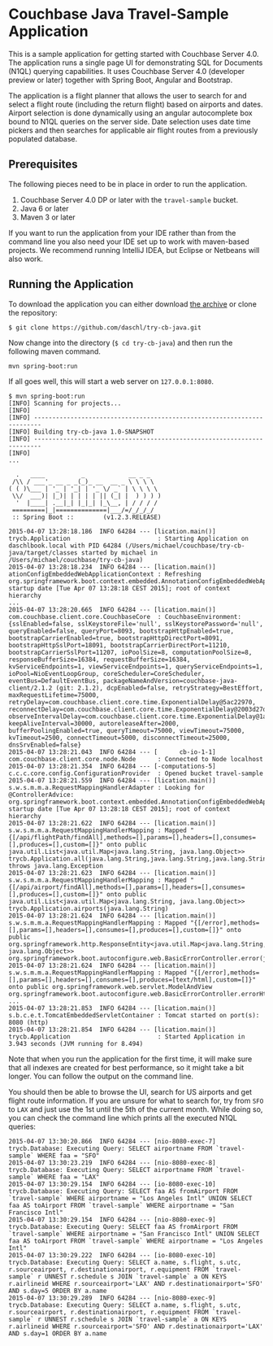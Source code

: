 # Couchbase Java Travel-Sample Application
This is a sample application for getting started with Couchbase Server 4.0. The application runs a single page UI for
demonstrating SQL for Documents (N1QL) querying capabilities. It uses Couchbase Server 4.0 (developer preview or later) 
together with Spring Boot, Angular and Bootstrap.

The application is a flight planner that allows the user to search for and select a flight route (including the
return flight) based on airports and dates. Airport selection is done dynamically using an angular autocomplete box
bound to N1QL queries on the server side. Date selection uses date time pickers and then searches for applicable air 
flight routes from a previously populated database.

## Prerequisites
The following pieces need to be in place in order to run the application.

1. Couchbase Server 4.0 DP or later with the `travel-sample` bucket.
2. Java 6 or later
3. Maven 3 or later

If you want to run the application from your IDE rather than from the command line you also need your IDE set up to
work with maven-based projects. We recommend running IntelliJ IDEA, but Eclipse or Netbeans will also work.

## Running the Application
To download the application you can either download [the archive](https://github.com/daschl/try-cb-java/archive/master.zip) or
clone the repository:

```
$ git clone https://github.com/daschl/try-cb-java.git
```

Now change into the directory (`$ cd try-cb-java`) and then run the following maven command.

```
mvn spring-boot:run
```

If all goes well, this will start a web server on `127.0.0.1:8080`. 

```
$ mvn spring-boot:run
[INFO] Scanning for projects...
[INFO]                                                                         
[INFO] ------------------------------------------------------------------------
[INFO] Building try-cb-java 1.0-SNAPSHOT
[INFO] ------------------------------------------------------------------------
[INFO] 
...

  .   ____          _            __ _ _
 /\\ / ___'_ __ _ _(_)_ __  __ _ \ \ \ \
( ( )\___ | '_ | '_| | '_ \/ _` | \ \ \ \
 \\/  ___)| |_)| | | | | || (_| |  ) ) ) )
  '  |____| .__|_| |_|_| |_\__, | / / / /
 =========|_|==============|___/=/_/_/_/
 :: Spring Boot ::        (v1.2.3.RELEASE)

2015-04-07 13:28:18.186  INFO 64284 --- [lication.main()] trycb.Application                        : Starting Application on daschlbook.local with PID 64284 (/Users/michael/couchbase/try-cb-java/target/classes started by michael in /Users/michael/couchbase/try-cb-java)
2015-04-07 13:28:18.234  INFO 64284 --- [lication.main()] ationConfigEmbeddedWebApplicationContext : Refreshing org.springframework.boot.context.embedded.AnnotationConfigEmbeddedWebApplicationContext@52f887ba: startup date [Tue Apr 07 13:28:18 CEST 2015]; root of context hierarchy
...
2015-04-07 13:28:20.665  INFO 64284 --- [lication.main()] com.couchbase.client.core.CouchbaseCore  : CouchbaseEnvironment: {sslEnabled=false, sslKeystoreFile='null', sslKeystorePassword='null', queryEnabled=false, queryPort=8093, bootstrapHttpEnabled=true, bootstrapCarrierEnabled=true, bootstrapHttpDirectPort=8091, bootstrapHttpSslPort=18091, bootstrapCarrierDirectPort=11210, bootstrapCarrierSslPort=11207, ioPoolSize=8, computationPoolSize=8, responseBufferSize=16384, requestBufferSize=16384, kvServiceEndpoints=1, viewServiceEndpoints=1, queryServiceEndpoints=1, ioPool=NioEventLoopGroup, coreScheduler=CoreScheduler, eventBus=DefaultEventBus, packageNameAndVersion=couchbase-java-client/2.1.2 (git: 2.1.2), dcpEnabled=false, retryStrategy=BestEffort, maxRequestLifetime=75000, retryDelay=com.couchbase.client.core.time.ExponentialDelay@5ac22970, reconnectDelay=com.couchbase.client.core.time.ExponentialDelay@2003d27d, observeIntervalDelay=com.couchbase.client.core.time.ExponentialDelay@1a9e3545, keepAliveInterval=30000, autoreleaseAfter=2000, bufferPoolingEnabled=true, queryTimeout=75000, viewTimeout=75000, kvTimeout=2500, connectTimeout=5000, disconnectTimeout=25000, dnsSrvEnabled=false}
2015-04-07 13:28:21.043  INFO 64284 --- [      cb-io-1-1] com.couchbase.client.core.node.Node      : Connected to Node localhost
2015-04-07 13:28:21.354  INFO 64284 --- [-computations-5] c.c.c.core.config.ConfigurationProvider  : Opened bucket travel-sample
2015-04-07 13:28:21.559  INFO 64284 --- [lication.main()] s.w.s.m.m.a.RequestMappingHandlerAdapter : Looking for @ControllerAdvice: org.springframework.boot.context.embedded.AnnotationConfigEmbeddedWebApplicationContext@52f887ba: startup date [Tue Apr 07 13:28:18 CEST 2015]; root of context hierarchy
2015-04-07 13:28:21.622  INFO 64284 --- [lication.main()] s.w.s.m.m.a.RequestMappingHandlerMapping : Mapped "{[/api/flightPath/findAll],methods=[],params=[],headers=[],consumes=[],produces=[],custom=[]}" onto public java.util.List<java.util.Map<java.lang.String, java.lang.Object>> trycb.Application.all(java.lang.String,java.lang.String,java.lang.String) throws java.lang.Exception
2015-04-07 13:28:21.623  INFO 64284 --- [lication.main()] s.w.s.m.m.a.RequestMappingHandlerMapping : Mapped "{[/api/airport/findAll],methods=[],params=[],headers=[],consumes=[],produces=[],custom=[]}" onto public java.util.List<java.util.Map<java.lang.String, java.lang.Object>> trycb.Application.airports(java.lang.String)
2015-04-07 13:28:21.624  INFO 64284 --- [lication.main()] s.w.s.m.m.a.RequestMappingHandlerMapping : Mapped "{[/error],methods=[],params=[],headers=[],consumes=[],produces=[],custom=[]}" onto public org.springframework.http.ResponseEntity<java.util.Map<java.lang.String, java.lang.Object>> org.springframework.boot.autoconfigure.web.BasicErrorController.error(javax.servlet.http.HttpServletRequest)
2015-04-07 13:28:21.624  INFO 64284 --- [lication.main()] s.w.s.m.m.a.RequestMappingHandlerMapping : Mapped "{[/error],methods=[],params=[],headers=[],consumes=[],produces=[text/html],custom=[]}" onto public org.springframework.web.servlet.ModelAndView org.springframework.boot.autoconfigure.web.BasicErrorController.errorHtml(javax.servlet.http.HttpServletRequest)
...
2015-04-07 13:28:21.853  INFO 64284 --- [lication.main()] s.b.c.e.t.TomcatEmbeddedServletContainer : Tomcat started on port(s): 8080 (http)
2015-04-07 13:28:21.854  INFO 64284 --- [lication.main()] trycb.Application                        : Started Application in 3.943 seconds (JVM running for 8.494)
```

Note that when you run the application for the first time, it will make sure that all indexes are created for best
performance, so it might take a bit longer. You can follow the output on the command line.

You should then be able to browse the UI, search for US airports and get flight route information. If you are unsure for
what to search for, try from `SFO` to `LAX` and just use the 1st until the 5th of the current month. While doing so, you
can check the command line which prints all the executed N1QL queries:

```
2015-04-07 13:30:20.866  INFO 64284 --- [nio-8080-exec-7] trycb.Database: Executing Query: SELECT airportname FROM `travel-sample` WHERE faa = "SFO"
2015-04-07 13:30:23.219  INFO 64284 --- [nio-8080-exec-8] trycb.Database: Executing Query: SELECT airportname FROM `travel-sample` WHERE faa = "LAX"
2015-04-07 13:30:29.154  INFO 64284 --- [io-8080-exec-10] trycb.Database: Executing Query: SELECT faa AS fromAirport FROM `travel-sample` WHERE airportname = "Los Angeles Intl" UNION SELECT faa AS toAirport FROM `travel-sample` WHERE airportname = "San Francisco Intl"
2015-04-07 13:30:29.154  INFO 64284 --- [nio-8080-exec-9] trycb.Database: Executing Query: SELECT faa AS fromAirport FROM `travel-sample` WHERE airportname = "San Francisco Intl" UNION SELECT faa AS toAirport FROM `travel-sample` WHERE airportname = "Los Angeles Intl"
2015-04-07 13:30:29.222  INFO 64284 --- [io-8080-exec-10] trycb.Database: Executing Query: SELECT a.name, s.flight, s.utc, r.sourceairport, r.destinationairport, r.equipment FROM `travel-sample` r UNNEST r.schedule s JOIN `travel-sample` a ON KEYS r.airlineid WHERE r.sourceairport='LAX' AND r.destinationairport='SFO' AND s.day=5 ORDER BY a.name
2015-04-07 13:30:29.289  INFO 64284 --- [nio-8080-exec-9] trycb.Database: Executing Query: SELECT a.name, s.flight, s.utc, r.sourceairport, r.destinationairport, r.equipment FROM `travel-sample` r UNNEST r.schedule s JOIN `travel-sample` a ON KEYS r.airlineid WHERE r.sourceairport='SFO' AND r.destinationairport='LAX' AND s.day=1 ORDER BY a.name
```